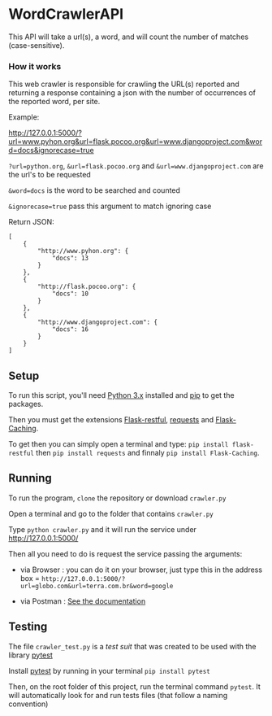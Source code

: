 # WordCrawlerAPI

This API will take a url(s), a word, and will count the number of matches (case-sensitive). 

### How it works

This web crawler is responsible for crawling the URL(s) reported and returning a response containing a json with the number of occurrences of the reported word, per site.

Example:

http://127.0.0.1:5000/?url=www.pyhon.org&url=flask.pocoo.org&url=www.djangoproject.com&word=docs&ignorecase=true

```?url=python.org```, ```&url=flask.pocoo.org``` and ```&url=www.djangoproject.com```  are the url's to be requested

```&word=docs``` is the word to be searched and counted

```&ignorecase=true``` pass this argument to match ignoring case

Return JSON:

```
[
    {
        "http://www.pyhon.org": {
            "docs": 13
        }
    },
    {
        "http://flask.pocoo.org": {
            "docs": 10
        }
    },
    {
        "http://www.djangoproject.com": {
            "docs": 16
        }
    }
]
```

## Setup

To run this script, you'll need [Python 3.x](https://www.python.org/downloads/) installed and [pip](https://pip.pypa.io/en/stable/installing/) to get the packages.

Then you must get the extensions [Flask-restful](http://flask-restful-cn.readthedocs.io/en/0.3.5/installation.html), [requests](http://docs.python-requests.org/en/master/user/install/) and [Flask-Caching](https://pythonhosted.org/Flask-Caching/).



To get then you can simply open a terminal and type:
`pip install flask-restful` then `pip install requests` and finnaly `pip install Flask-Caching`.

## Running

To run the program, `clone` the repository or download `crawler.py`

Open a terminal and go to the folder that contains `crawler.py` 

Type `python crawler.py` and it will run the service under http://127.0.0.1:5000/

Then all you need to do is request the service passing the arguments:

- via Browser : you can do it on your browser, just type this in the address box = `http://127.0.0.1:5000/?url=globo.com&url=terra.com.br&word=google`

- via Postman : [See the documentation](https://learning.getpostman.com/docs/postman/launching_postman/installation_and_updates/)

## Testing

The file `crawler_test.py` is a *test suit* that was created to be used with the library [pytest](https://docs.pytest.org/en/latest/getting-started.html) 

Install [pytest](https://docs.pytest.org/en/latest/getting-started.html) by running in your terminal `pip install pytest`

Then, on the root folder of this project, run the terminal command `pytest`. It will automatically look for and run tests files (that follow a naming convention)
